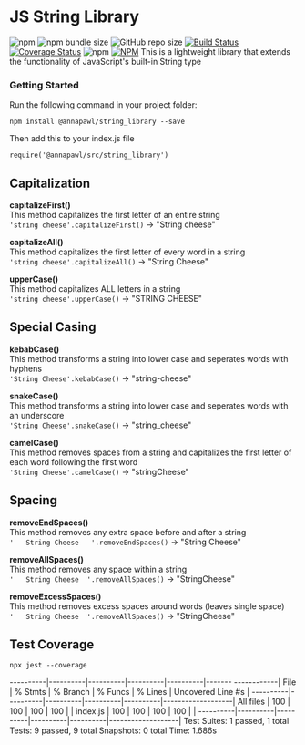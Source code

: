 # JS String Library
![npm](https://img.shields.io/npm/v/@annapawl/string_library?style=flat-square)
![npm bundle size](https://img.shields.io/bundlephobia/min/@annapawl/string_library?style=flat-square)
![GitHub repo size](https://img.shields.io/github/repo-size/AnniePawl/JS-String-Library?style=flat-square)
[![Build Status](https://travis-ci.com/AnniePawl/JS-String-Library.svg?branch=master)](https://travis-ci.com/AnniePawl/JS-String-Library)
[![Coverage Status](https://coveralls.io/repos/github/AnniePawl/JS-String-Library/badge.svg?branch=master)](https://coveralls.io/github/AnniePawl/JS-String-Library?branch=master)
![npm](https://img.shields.io/npm/dy/@annapawl/string_library?style=flat-square)
[![NPM](https://img.shields.io/static/v1?style=social&logo=npm&label=NPM&message=install)](https://www.npmjs.com/package/<@annapawl/string_library>)
This is a lightweight library that extends the functionality of JavaScript's built-in String type

### Getting Started
Run the following command in your project folder: <br/>
```
npm install @annapawl/string_library --save
``` 
Then add this to your index.js file <br/>
```
require('@annapawl/src/string_library')
```

## Capitalization 
**capitalizeFirst()** </br> 
This method capitalizes the first letter of an entire string </br> 
`'string cheese'.capitalizeFirst()` &#8594; "String cheese"

**capitalizeAll()** </br> 
This method capitalizes the first letter of every word in a string </br> 
`'string cheese'.capitalizeAll()` &#8594; "String Cheese"

**upperCase()** </br> 
This method capitalizes ALL letters in a string </br> 
`'string cheese'.upperCase()` &#8594; "STRING CHEESE"


## Special Casing 
**kebabCase()** </br> 
This method transforms a string into lower case and seperates words with hyphens </br> 
`'String Cheese'.kebabCase()` &#8594; "string-cheese"

**snakeCase()** </br> 
This method transforms a string into lower case and seperates words with an underscore </br> 
`'String Cheese'.snakeCase()` &#8594; "string_cheese"

**camelCase()** </br> 
This method removes spaces from a string and capitalizes the first letter of each word following the first word </br> 
`'String Cheese'.camelCase()` &#8594; "stringCheese"

## Spacing 
**removeEndSpaces()** </br> 
This method removes any extra space before and after a string </br> 
`'   String Cheese   '.removeEndSpaces()` &#8594; "String Cheese"

**removeAllSpaces()** </br> 
This method removes any space within a string </br> 
`'   String Cheese  '.removeAllSpaces()` &#8594; "StringCheese"

**removeExcessSpaces()** </br> 
This method removes excess spaces around words (leaves single space) </br> 
`'   String Cheese  '.removeAllSpaces()` &#8594; "StringCheese"

## Test Coverage 
```
npx jest --coverage
```
----------|----------|----------|----------|----------|-------
------------|
File      |  % Stmts | % Branch |  % Funcs |  % Lines | Uncovered Line #s |
----------|----------|----------|----------|----------|-------------------|
All files |      100 |      100 |      100 |      100 |                   |
 index.js |      100 |      100 |      100 |      100 |                   |
----------|----------|----------|----------|----------|-------------------|
Test Suites: 1 passed, 1 total
Tests:       9 passed, 9 total
Snapshots:   0 total
Time:        1.686s
